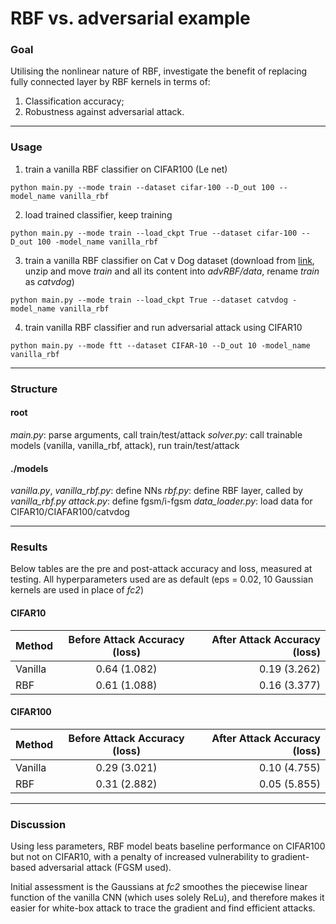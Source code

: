 # RBF vs. adversarial example

### Goal
Utilising the nonlinear nature of RBF, investigate the benefit of replacing fully connected layer by RBF kernels in terms of:
1. Classification accuracy;
2. Robustness against adversarial attack.

---
### Usage
1. train a vanilla RBF classifier on CIFAR100 (Le net)
```
python main.py --mode train --dataset cifar-100 --D_out 100 --model_name vanilla_rbf
```
2. load trained classifier, keep training
```
python main.py --mode train --load_ckpt True --dataset cifar-100 --D_out 100 -model_name vanilla_rbf  
```
3. train a vanilla RBF classifier on Cat v Dog dataset (download from [link](https://www.kaggle.com/c/dogs-vs-cats/data), unzip and move _train_ and all its content into _advRBF/data_, rename _train_ as _catvdog_)
```
python main.py --mode train --load_ckpt True --dataset catvdog -model_name vanilla_rbf  
```
4. train vanilla RBF classifier and run adversarial attack using CIFAR10
```
python main.py --mode ftt --dataset CIFAR-10 --D_out 10 -model_name vanilla_rbf  
```

---
### Structure
#### root
_main.py_: parse arguments, call train/test/attack
_solver.py_: call trainable models (vanilla, vanilla_rbf, attack), run train/test/attack
#### ./models
_vanilla.py_, _vanilla_rbf.py_: define NNs
_rbf.py_: define RBF layer, called by _vanilla_rbf.py_
_attack.py_: define fgsm/i-fgsm
_data_loader.py_: load data for CIFAR10/CIAFAR100/catvdog

---
### Results
Below tables are the pre and post-attack accuracy and loss, measured at testing. All hyperparameters used are as default (eps = 0.02, 10 Gaussian kernels are used in place of _fc2_)

#### CIFAR10

|**Method**|Before Attack Accuracy (loss)|After Attack Accuracy (loss)|
| ------------- |:-------------:| -----:|
|Vanilla| 0.64 (1.082) | 0.19 (3.262)|
|RBF| 0.61 (1.088) | 0.16 (3.377)|

#### CIFAR100

|**Method**|Before Attack Accuracy (loss)|After Attack Accuracy (loss)|
| ------------- |:-------------:| -----:|
|Vanilla| 0.29 (3.021) | 0.10 (4.755)|
|RBF| 0.31 (2.882) | 0.05 (5.855)|

---
### Discussion
Using less parameters, RBF model beats baseline performance on CIFAR100 but not on CIFAR10, with a penalty of increased vulnerability to gradient-based adversarial attack (FGSM used).

Initial assessment is the Gaussians at _fc2_ smoothes the piecewise linear function of the vanilla CNN (which uses solely ReLu), and therefore makes it easier for white-box attack to trace the gradient and find efficient attacks.
<br>
